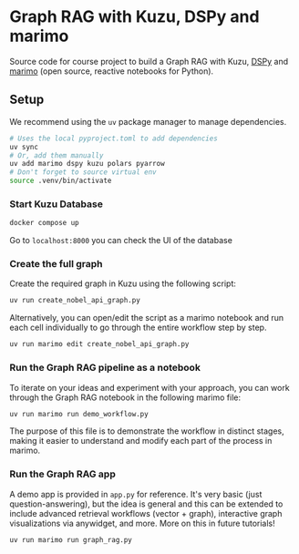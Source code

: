 # Graph RAG with Kuzu, DSPy and marimo

Source code for course project to build a Graph RAG with Kuzu, [DSPy](https://dspy.ai/) and [marimo](https://docs.marimo.io/) (open source, reactive notebooks for Python).

## Setup

We recommend using the `uv` package manager
to manage dependencies.

```bash
# Uses the local pyproject.toml to add dependencies
uv sync
# Or, add them manually
uv add marimo dspy kuzu polars pyarrow
# Don't forget to source virtual env
source .venv/bin/activate
```

### Start Kuzu Database
```bash
docker compose up
```
Go to `localhost:8000` you can check the UI of the database

### Create the full graph
Create the required graph in Kuzu using the following script:

```bash
uv run create_nobel_api_graph.py
```

Alternatively, you can open/edit the script as a marimo notebook and run each cell individually to
go through the entire workflow step by step.

```bash
uv run marimo edit create_nobel_api_graph.py
```

### Run the Graph RAG pipeline as a notebook

To iterate on your ideas and experiment with your approach, you can work through the Graph RAG
notebook in the following marimo file:

```bash
uv run marimo run demo_workflow.py
```

The purpose of this file is to demonstrate the workflow in distinct stages, making it easier to
understand and modify each part of the process in marimo.

### Run the Graph RAG app

A demo app is provided in `app.py` for reference. It's very basic (just question-answering), but the
idea is general and this can be extended to include advanced retrieval workflows (vector + graph),
interactive graph visualizations via anywidget, and more. More on this in future tutorials!

```bash
uv run marimo run graph_rag.py
```
